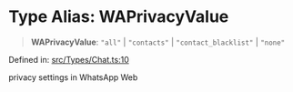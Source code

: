# Type Alias: WAPrivacyValue

> **WAPrivacyValue**: `"all"` \| `"contacts"` \| `"contact_blacklist"` \| `"none"`

Defined in: [src/Types/Chat.ts:10](https://github.com/Fokusdotid/bail/blob/82f46c566476ac566bfd781dede14412fcdfb787/src/Types/Chat.ts#L10)

privacy settings in WhatsApp Web

